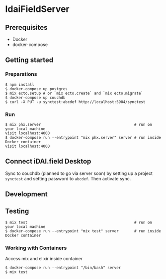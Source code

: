 # IdaiFieldServer

## Prerequisites

* Docker
* docker-compose

## Getting started

### Preparations

    $ npm install
    $ docker-compose up postgres
    $ mix ecto.setup # or `mix ecto.create` and `mix ecto.migrate`
    $ docker-compose up couchdb
    $ curl -X PUT -u synctest:abcdef http://localhost:5984/synctest

### Run

    $ mix phx.server                                          # run on your local machine
    visit localhost:4000
    $ docker-compose run --entrypoint "mix phx.server" server # run inside Docker container 
    visit localhost:4000

## Connect iDAI.field Desktop

Sync to couchdb (planned to go via server soon) by setting up a project `synctest` 
and setting password to `abcdef`. Then activate sync.

## Development

## Testing

    $ mix test                                                # run on your local machine
    $ docker-compose run --entrypoint "mix test" server       # run inside Docker container

### Working with Containers

Access mix and elixir inside container

    $ docker-compose run --entrypoint "/bin/bash" server 
    $ mix test

